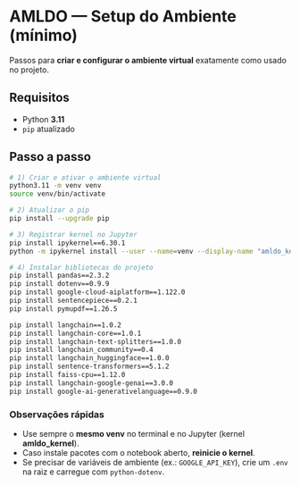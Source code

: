 # AMLDO — Setup do Ambiente (mínimo)

Passos para **criar e configurar o ambiente virtual** exatamente como usado no projeto.

## Requisitos
- Python **3.11**
- `pip` atualizado

## Passo a passo

```bash
# 1) Criar e ativar o ambiente virtual
python3.11 -m venv venv
source venv/bin/activate

# 2) Atualizar o pip
pip install --upgrade pip

# 3) Registrar kernel no Jupyter
pip install ipykernel==6.30.1
python -m ipykernel install --user --name=venv --display-name "amldo_kernel"

# 4) Instalar bibliotecas do projeto
pip install pandas==2.3.2
pip install dotenv==0.9.9
pip install google-cloud-aiplatform==1.122.0
pip install sentencepiece==0.2.1
pip install pymupdf==1.26.5

pip install langchain==1.0.2
pip install langchain-core==1.0.1
pip install langchain-text-splitters==1.0.0
pip install langchain_community==0.4
pip install langchain_huggingface==1.0.0
pip install sentence-transformers==5.1.2
pip install faiss-cpu==1.12.0
pip install langchain-google-genai==3.0.0
pip install google-ai-generativelanguage==0.9.0
```

### Observações rápidas
- Use sempre o **mesmo venv** no terminal e no Jupyter (kernel **amldo_kernel**).
- Caso instale pacotes com o notebook aberto, **reinicie o kernel**.
- Se precisar de variáveis de ambiente (ex.: `GOOGLE_API_KEY`), crie um `.env` na raiz e carregue com `python-dotenv`.
